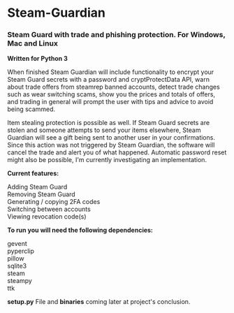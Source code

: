 # Steam-Guardian
<h3><b>Steam Guard with trade and phishing protection. For Windows, Mac and Linux</b></h3>

<b>Written for Python 3</b>

When finished Steam Guardian will include functionality to encrypt your Steam Guard secrets with a password and cryptProtectData API, warn about trade offers from steamrep banned accounts, detect trade changes such as wear switching scams, show you the prices and totals of offers, and trading in general will prompt the user with tips and advice to avoid being scammed.

Item stealing protection is possible as well. If Steam Guard secrets are stolen and someone attempts to send your items elsewhere, Steam Guardian will see a gift being sent to another user in your confirmations. Since this action was not triggered by Steam Guardian, the software will cancel the trade and alert you of what happened. Automatic password reset might also be possible, I'm currently investigating an implementation.

<b>Current features:</b>

Adding Steam Guard<br>
Removing Steam Guard<br>
Generating / copying 2FA codes<br>
Switching between accounts<br>
Viewing revocation code(s)<br>

<b>To run you will need the following dependencies:</b>

gevent<br>
pyperclip<br>
pillow<br>
sqlite3<br>
steam<br>
steampy<br>
ttk

<b>setup.py</b> File and <b>binaries</b> coming later at project's conclusion.
